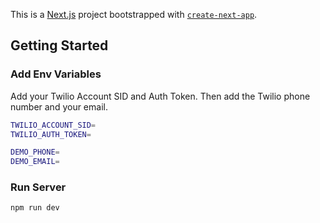 This is a [Next.js](https://nextjs.org) project bootstrapped with [`create-next-app`](https://nextjs.org/docs/pages/api-reference/create-next-app).

## Getting Started

### Add Env Variables

Add your Twilio Account SID and Auth Token. Then add the Twilio phone number and your email.

```bash
TWILIO_ACCOUNT_SID=
TWILIO_AUTH_TOKEN=

DEMO_PHONE=
DEMO_EMAIL=
```

### Run Server

```bash
npm run dev
```
